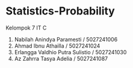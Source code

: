 # Statistics-Probability

Kelompok 7 IT C
1. Nabilah Anindya Paramesti / 5027241006
2. Ahmad Ibnu Athailla / 5027241024
3. Erlangga Valdhio Putra Sulistio / 5027241030
4. Az Zahrra Tasya Adelia / 5027241087

